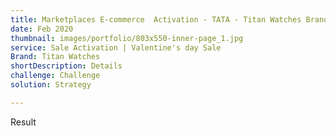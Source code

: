 ```yaml
---
title: Marketplaces E-commerce  Activation - TATA - Titan Watches Brand
date: Feb 2020
thumbnail: images/portfolio/803x550-inner-page_1.jpg
service: Sale Activation | Valentine's day Sale
Brand: Titan Watches
shortDescription: Details
challenge: Challenge
solution: Strategy

---
```

Result
